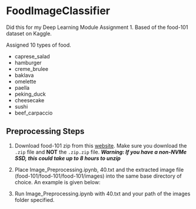 # FoodImageClassifier
Did this for my Deep Learning Module Assignment 1. Based of the food-101 dataset on Kaggle.

Assigned 10 types of food.
* caprese_salad
* hamburger
* creme_brulee
* baklava
* omelette
* paella
* peking_duck
* cheesecake
* sushi
* beef_carpaccio

## Preprocessing Steps
1) Download food-101 zip from this [website](https://www.kaggle.com/dansbecker/food-101). Make sure you download the `.zip` file and **NOT** the `.zip.zip` file. ***Warning: If you have a non-NVMe SSD, this could take up to 8 hours to unzip***

2) Place Image_Preprocessing.ipynb, 40.txt and the extracted image file (food-101/food-101/food-101/images) into the same base directory of choice. An example is given below:


3) Run Image_Preprocessing.ipynb with 40.txt and your path of the images folder specified.
